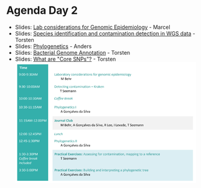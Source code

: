 # Agenda Day 2

* Slides: [Lab considerations for Genomic Epidemiology](https://www.dropbox.com/preview/Genomic_epi_2018/Tuesday%2C%20June%2019/MBehr_Lecture1_laboratory_considerations.pdf) - Marcel
* Slides: [Species identification and contamination detection in WGS data](https://www.dropbox.com/s/d7qhu4b8zx6np6f/Detecting%20contamination%20in%20WGS%20data%20-%20McGill%20SI%20-%20T.Seemann.pdf) - Torsten
* Slides: [Phylogenetics](https://tinyurl.com/yb8daunw) - Anders
* Slides: [Bacterial Genome Annotation](https://www.dropbox.com/s/u970jdu078obnzv/Bacterial%20Genome%20Annotation%20-%20McGill%20SI%20-%20T.Seemann.pdf) - Torsten
* Slides: [What are "Core SNPs"?](https://www.dropbox.com/s/oglovak0dkdem2i/Core%20SNPs%20-%20McGill%20SI%20-%20T.Seemann.pdf) - Torsten
![Agenda Day 2](media/timetable/day2.png)
